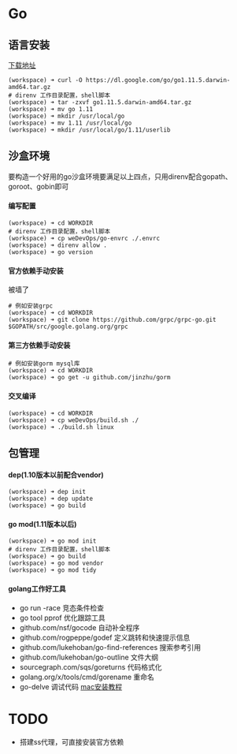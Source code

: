 # Go

## 语言安装

[下载地址](https://golang.org/dl/)

```shell
(workspace) ➜ curl -O https://dl.google.com/go/go1.11.5.darwin-amd64.tar.gz
# direnv 工作目录配置，shell脚本
(workspace) ➜ tar -zxvf go1.11.5.darwin-amd64.tar.gz
(workspace) ➜ mv go 1.11
(workspace) ➜ mkdir /usr/local/go
(workspace) ➜ mv 1.11 /usr/local/go
(workspace) ➜ mkdir /usr/local/go/1.11/userlib
```

## 沙盒环境

要构造一个好用的go沙盒环境要满足以上四点，只用direnv配合gopath、goroot、gobin即可

#### 编写配置

```shell
(workspace) ➜ cd WORKDIR
# direnv 工作目录配置，shell脚本
(workspace) ➜ cp weDevOps/go-envrc ./.envrc
(workspace) ➜ direnv allow .
(workspace) ➜ go version
```

#### 官方依赖手动安装

被墙了

```shell
# 例如安装grpc
(workspace) ➜ cd WORKDIR
(workspace) ➜ git clone https://github.com/grpc/grpc-go.git $GOPATH/src/google.golang.org/grpc
```

#### 第三方依赖手动安装

```shell
# 例如安装gorm mysql库
(workspace) ➜ cd WORKDIR
(workspace) ➜ go get -u github.com/jinzhu/gorm
```

#### 交叉编译

```shell
(workspace) ➜ cd WORKDIR
(workspace) ➜ cp weDevOps/build.sh ./
(workspace) ➜ ./build.sh linux
```

## 包管理

#### dep(1.10版本以前配合vendor)

```shell
(workspace) ➜ dep init
(workspace) ➜ dep update
(workspace) ➜ go build
```

#### go mod(1.11版本以后)

```shell
(workspace) ➜ go mod init
# direnv 工作目录配置，shell脚本
(workspace) ➜ go build
(workspace) ➜ go mod vendor
(workspace) ➜ go mod tidy
```

#### golang工作好工具

 - go run -race 竞态条件检查
 - go tool pprof 优化跟踪工具
 - github.com/nsf/gocode 自动补全程序
 - github.com/rogpeppe/godef 定义跳转和快速提示信息
 - github.com/lukehoban/go-find-references 搜索参考引用
 - github.com/lukehoban/go-outline 文件大纲
 - sourcegraph.com/sqs/goreturns 代码格式化
 - golang.org/x/tools/cmd/gorename 重命名
 - go-delve 调试代码 [mac安装教程](https://www.jianshu.com/p/cc4621d9c0aa)

# TODO

 - 搭建ss代理，可直接安装官方依赖
